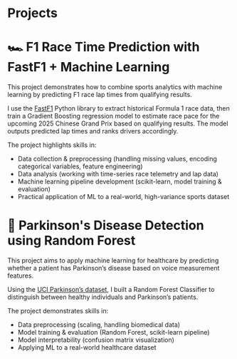 # Projects

# 🏎️ F1 Race Time Prediction with FastF1 + Machine Learning  

This project demonstrates how to combine sports analytics with machine learning by predicting F1 race lap times from qualifying results.  

I use the [FastF1](https://theoehrly.github.io/Fast-F1/) Python library to extract historical Formula 1 race data, then train a Gradient Boosting regression model to estimate race pace for the upcoming 2025 Chinese Grand Prix based on qualifying results.  The model outputs predicted lap times and ranks drivers accordingly.  

The project highlights skills in:
- Data collection & preprocessing (handling missing values, encoding categorical variables, feature engineering)
- Data analysis (working with time-series race telemetry and lap data)
- Machine learning pipeline development (scikit-learn, model training & evaluation)
- Practical application of ML to a real-world, high-variance sports dataset


# 🧠 Parkinson's Disease Detection using Random Forest  

This project aims to apply machine learning for healthcare by predicting whether a patient has Parkinson’s disease based on voice measurement features.  

Using the [UCI Parkinson’s dataset](https://archive.ics.uci.edu/dataset/174/parkinsons), I built a Random Forest Classifier to distinguish between healthy individuals and Parkinson’s patients.  

The project demonstrates skills in:
- Data preprocessing (scaling, handling biomedical data)  
- Model training & evaluation (Random Forest, scikit-learn pipeline)  
- Model interpretability (confusion matrix visualization)  
- Applying ML to a real-world healthcare dataset 


